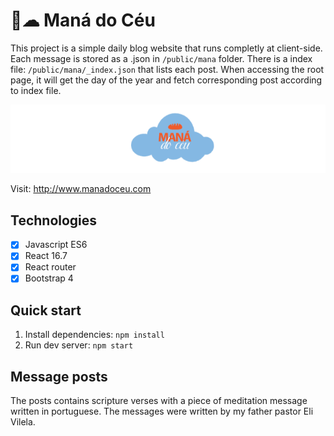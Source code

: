 # 🍞☁ Maná do Céu
This project is a simple daily blog website that runs completly at client-side. Each message is stored as a .json in `/public/mana` folder.
There is a index file: `/public/mana/_index.json` that lists each post. When accessing the root page, it will get the day of the year and fetch corresponding post according to index file.

![Maná do Céu logo](https://github.com/jonatascastro12/mana-do-ceu-react/raw/master/public/mana.gif)

Visit: http://www.manadoceu.com

## Technologies
- [x] Javascript ES6
- [x] React 16.7
- [x] React router
- [x] Bootstrap 4

## Quick start
1. Install dependencies: `npm install`
2. Run dev server: `npm start`

## Message posts
The posts contains scripture verses with a piece of meditation message written in portuguese.
The messages were written by my father pastor Eli Vilela.

